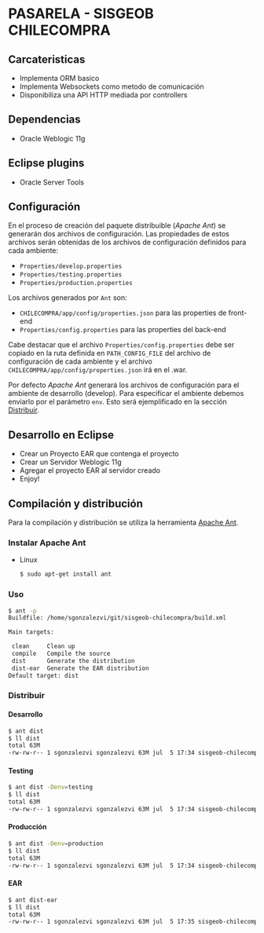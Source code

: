 # PASARELA - SISGEOB CHILECOMPRA

## Carcateristicas

- Implementa ORM basico
- Implementa Websockets como metodo de comunicación
- Disponibiliza una API HTTP mediada por controllers

## Dependencias

- Oracle Weblogic 11g

## Eclipse plugins

- Oracle Server Tools

## Configuración

En el proceso de creación del paquete distribuible (*Apache Ant*) se generarán dos archivos de configuración. Las propiedades de estos archivos serán obtenidas de los archivos de configuración definidos para cada ambiente:
  - `Properties/develop.properties`
  - `Properties/testing.properties`
  - `Properties/production.properties`

Los archivos generados por `Ant` son:
  - `CHILECOMPRA/app/config/properties.json` para las properties de front-end
  - `Properties/config.properties` para las properties del back-end

Cabe destacar que el archivo `Properties/config.properties` debe ser copiado en la ruta definida en `PATH_CONFIG_FILE` del archivo de configuración de cada ambiente y el archivo `CHILECOMPRA/app/config/properties.json` irá en el .war.

Por defecto *Apache Ant* generará los archivos de configuración para el ambiente de desarrollo (develop). Para especificar el ambiente debemos enviarlo por el parámetro `env`. Esto será ejemplificado en la sección [Distribuir](#Distribuir).

## Desarrollo en Eclipse

- Crear un Proyecto EAR que contenga el proyecto
- Crear un Servidor Weblogic 11g
- Agregar el proyecto EAR al servidor creado
- Enjoy!

## Compilación y distribución

Para la compilación y distribución se utiliza la herramienta [Apache Ant](http://ant.apache.org/).

### Instalar Apache Ant

- Linux
   
   ```bash
   $ sudo apt-get install ant
   ```

### Uso

```bash
$ ant -p
Buildfile: /home/sgonzalezvi/git/sisgeob-chilecompra/build.xml

Main targets:

 clean     Clean up
 compile   Compile the source
 dist      Generate the distribution
 dist-ear  Generate the EAR distribution
Default target: dist

```

### Distribuir

#### Desarrollo

```bash
$ ant dist
$ ll dist 
total 63M
-rw-rw-r-- 1 sgonzalezvi sgonzalezvi 63M jul  5 17:34 sisgeob-chilecompra.war
```

#### Testing

```bash
$ ant dist -Denv=testing
$ ll dist 
total 63M
-rw-rw-r-- 1 sgonzalezvi sgonzalezvi 63M jul  5 17:34 sisgeob-chilecompra.war
```

#### Producción

```bash
$ ant dist -Denv=production
$ ll dist 
total 63M
-rw-rw-r-- 1 sgonzalezvi sgonzalezvi 63M jul  5 17:34 sisgeob-chilecompra.war
```

#### EAR

```bash
$ ant dist-ear
$ ll dist 
total 63M
-rw-rw-r-- 1 sgonzalezvi sgonzalezvi 63M jul  5 17:35 sisgeob-chilecompra.ear
```
